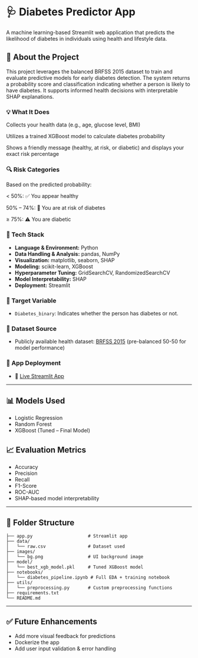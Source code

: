 # 🩺 Diabetes Predictor App

A machine learning-based Streamlit web application that predicts the likelihood of diabetes in individuals using health and lifestyle data.

## 📌 About the Project

This project leverages the balanced BRFSS 2015 dataset to train and evaluate predictive models for early diabetes detection. The system returns a probability score and classification indicating whether a person is likely to have diabetes. It supports informed health decisions with interpretable SHAP explanations.

### 💡 What It Does

Collects your health data (e.g., age, glucose level, BMI)

Utilizes a trained XGBoost model to calculate diabetes probability

Shows a friendly message (healthy, at risk, or diabetic) and displays your exact risk percentage

### 🔍 Risk Categories

Based on the predicted probability:

< 50%: ✅ You appear healthy

50% – 74%: 🔶 You are at risk of diabetes

≥ 75%: ⚠️ You are diabetic


### 🔧 Tech Stack

- **Language & Environment:** Python  
- **Data Handling & Analysis:** pandas, NumPy  
- **Visualization:** matplotlib, seaborn, SHAP  
- **Modeling:** scikit-learn, XGBoost  
- **Hyperparameter Tuning:** GridSearchCV, RandomizedSearchCV  
- **Model Interpretability:** SHAP  
- **Deployment:** Streamlit  

### 🎯 Target Variable

- `Diabetes_binary`: Indicates whether the person has diabetes or not.

### 📁 Dataset Source

- Publicly available health dataset: [BRFSS 2015](https://www.cdc.gov/brfss/index.html) (pre-balanced 50-50 for model performance)

### 🚀 App Deployment

- 🔗 [Live Streamlit App](https://sudipta-d-diabetes-predictor.streamlit.app/)

---

## 📊 Models Used

- Logistic Regression  
- Random Forest  
- XGBoost (Tuned – Final Model)

## 📈 Evaluation Metrics

- Accuracy  
- Precision  
- Recall  
- F1-Score  
- ROC-AUC  
- SHAP-based model interpretability

---

## 📂 Folder Structure

```
├── app.py                     # Streamlit app
├── data/
│   └── raw.csv                # Dataset used
├── images/
│   └── bg.png                 # UI background image
├── model/
│   └── best_xgb_model.pkl     # Tuned XGBoost model
├── notebooks/
│   └── diabetes_pipeline.ipynb # Full EDA + training notebook
├── utils/
│   └── preprocessing.py       # Custom preprocessing functions
├── requirements.txt
└── README.md
```

---

## ✅ Future Enhancements

- Add more visual feedback for predictions
- Dockerize the app
- Add user input validation & error handling


